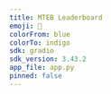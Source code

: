 ```yaml
---
title: MTEB Leaderboard 
emoji: 🥇
colorFrom: blue
colorTo: indigo
sdk: gradio
sdk_version: 3.43.2
app_file: app.py
pinned: false
---
```

